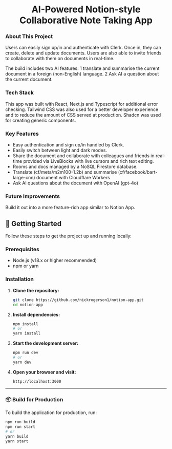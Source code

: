 <h1 align="center">AI-Powered Notion-style Collaborative Note Taking App</h1>

### About This Project
Users can easily sign up/in and authenticate with Clerk. Once in, they can create, delete and update documents. Users are also able to invite friends to collaborate with them on documents in real-time. 

The build includes two AI features: 
    1 translate and summarise the current document in a foreign (non-English) language. 
    2 Ask AI a question about the current document.


### Tech Stack
This app was built with React, Next.js and Typescript for additional error checking. Tailwind CSS was also used for a better developer experience and to reduce the amount of CSS served at production. Shadcn was used for creating generic components.

### Key Features
- Easy authentication and sign up/in handled by Clerk.
- Easily switch between light and dark modes.
- Share the document and collaborate with colleagues and friends in real-time provided via LiveBlocks with live cursors and rich text editing.
- Rooms and docs managed by a NoSQL Firestore database.
- Translate (cf/meta/m2m100-1.2b) and summarise (cf/facebook/bart-large-cnn) document with Cloudflare Workers
- Ask AI questions about the document with OpenAI (gpt-4o)

### Future Improvements
Build it out into a more feature-rich app similar to Notion App.


## 🚀 Getting Started

Follow these steps to get the project up and running locally:

### Prerequisites

- Node.js (v18.x or higher recommended)
- npm or yarn

### Installation

1. **Clone the repository:**
    ```bash
    git clone https://github.com/nickrogerson1/notion-app.git
    cd notion-app
    ```

2. **Install dependencies:**
    ```bash
    npm install
    # or
    yarn install
    ```

3. **Start the development server:**
    ```bash
    npm run dev
    # or
    yarn dev
    ```

4. **Open your browser and visit:**
    ```
    http://localhost:3000
    ```

---

### 📦 Build for Production

To build the application for production, run:

```bash
npm run build
npm run start
# or
yarn build
yarn start
